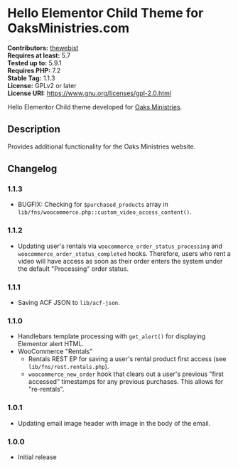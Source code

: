 # Hello Elementor Child Theme for OaksMinistries.com #
**Contributors:** [thewebist](https://profiles.wordpress.org/thewebist/)  
**Requires at least:** 5.7  
**Tested up to:** 5.9.1  
**Requires PHP:** 7.2  
**Stable Tag:** 1.1.3  
**License:** GPLv2 or later  
**License URI:** https://www.gnu.org/licenses/gpl-2.0.html  

Hello Elementor Child theme developed for [Oaks Ministries](https://oaksministries.com).

## Description ##

Provides additional functionality for the Oaks Ministries website.

## Changelog ##

### 1.1.3 ###
* BUGFIX: Checking for `$purchased_products` array in `lib/fns/woocommerce.php::custom_video_access_content()`.

### 1.1.2 ###
* Updating user's rentals via `woocommerce_order_status_processing` and `woocommerce_order_status_completed` hooks. Therefore, users who rent a video will have access as soon as their order enters the system under the default "Processing" order status.

### 1.1.1 ###
* Saving ACF JSON to `lib/acf-json`.

### 1.1.0 ###
* Handlebars template processing with `get_alert()` for displaying Elementor alert HTML.
* WooCommerce "Rentals"
  * Rentals REST EP for saving a user's rental product first access (see `lib/fns/rest.rentals.php`).
  * `woocommerce_new_order` hook that clears out a user's previous "first accessed" timestamps for any previous purchases. This allows for "re-rentals".

### 1.0.1 ###
* Updating email image header with image in the body of the email.

### 1.0.0 ###
* Initial release